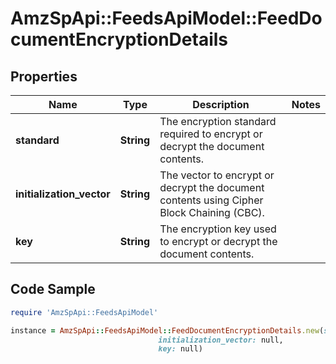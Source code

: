 # AmzSpApi::FeedsApiModel::FeedDocumentEncryptionDetails

## Properties

Name | Type | Description | Notes
------------ | ------------- | ------------- | -------------
**standard** | **String** | The encryption standard required to encrypt or decrypt the document contents. | 
**initialization_vector** | **String** | The vector to encrypt or decrypt the document contents using Cipher Block Chaining (CBC). | 
**key** | **String** | The encryption key used to encrypt or decrypt the document contents. | 

## Code Sample

```ruby
require 'AmzSpApi::FeedsApiModel'

instance = AmzSpApi::FeedsApiModel::FeedDocumentEncryptionDetails.new(standard: null,
                                 initialization_vector: null,
                                 key: null)
```


